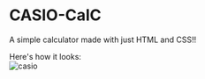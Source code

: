 # CASIO-CalC
A simple calculator  made with just HTML and CSS!! 

Here's how it looks: <br>
![casio](https://user-images.githubusercontent.com/63578321/121814505-1171ea80-cc8f-11eb-9631-cb3f68b8177b.png)

